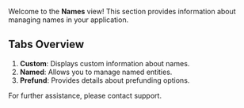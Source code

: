 Welcome to the **Names** view! This section provides information about managing names in your application.

## Tabs Overview

1. **Custom**: Displays custom information about names.
2. **Named**: Allows you to manage named entities.
3. **Prefund**: Provides details about prefunding options.

For further assistance, please contact support.
